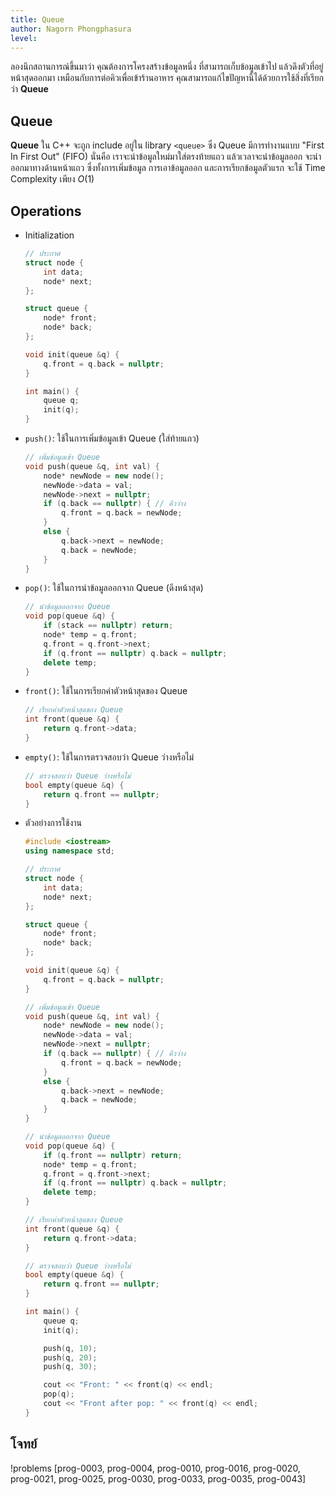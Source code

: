 ```yaml
---
title: Queue
author: Nagorn Phongphasura
level:
---
```


ลองนึกสถานการณ์ขึ้นมาว่า คุณต้องการโครงสร้างข้อมูลหนึ่ง ที่สามารถเก็บข้อมูลเข้าไป แล้วดึงตัวที่อยู่หน้าสุดออกมา เหมือนกับการต่อคิวเพื่อเข้าร้านอาหาร คุณสามารถแก้ไขปัญหานี้ได้ด้วยการใช้สิ่งที่เรียกว่า **Queue**

## Queue

**Queue** ใน C++ จะถูก include อยู่ใน library `<queue>` ซึ่ง Queue มีการทำงานแบบ "First In First Out" (FIFO) นั่นคือ เราจะนำข้อมูลใหม่มาใส่ตรงท้ายแถว แล้วเวลาจะนำข้อมูลออก จะนำออกมาทางด้านหน้าแถว ซึ่งทั้งการเพิ่มข้อมูล การเอาข้อมูลออก และการเรียกข้อมูลตัวแรก จะใช้ Time Complexity เพียง $O(1)$

## Operations
- Initialization
    ```cpp title="การ Implement ใน C++"
    // ประกาศ
    struct node {
        int data;
        node* next;
    };
    
    struct queue {
        node* front;
        node* back;
    };

    void init(queue &q) {
        q.front = q.back = nullptr;
    }

    int main() {
        queue q;
        init(q);
    }
    ```
- `push()`: ใช้ในการเพิ่มข้อมูลเข้า Queue (ใส่ท้ายแถว)
    ```cpp title="การ Implement ใน C++"
    // เพิ่มข้อมูลเข้า Queue
    void push(queue &q, int val) {
        node* newNode = new node();
        newNode->data = val;
        newNode->next = nullptr;
        if (q.back == nullptr) { // คิวว่าง
            q.front = q.back = newNode;
        } 
        else {
            q.back->next = newNode;
            q.back = newNode;
        }
    }
    ```
- `pop()`: ใช้ในการนำข้อมูลออกจาก Queue (ดึงหน้าสุด)
    ```cpp title="การ Implement ใน C++"
    // นำข้อมูลออกจาก Queue
    void pop(queue &q) {
        if (stack == nullptr) return;
        node* temp = q.front;
        q.front = q.front->next;
        if (q.front == nullptr) q.back = nullptr;
        delete temp;
    }
    ```
- `front()`: ใช้ในการเรียกค่าตัวหน้าสุดของ Queue
    ```cpp title="การ Implement ใน C++"
    // เรียกค่าตัวหน้าสุดของ Queue
    int front(queue &q) {
        return q.front->data;
    }
    ```
- `empty()`: ใช้ในการตรวจสอบว่า Queue ว่างหรือไม่
    ```cpp title="การ Implement ใน C++"
    // ตรวจสอบว่า Queue ว่างหรือไม่
    bool empty(queue &q) {
        return q.front == nullptr;
    }
    ```

- ตัวอย่างการใช้งาน
    ```cpp title="ตัวอย่างการใช้งาน Queue"
    #include <iostream>
    using namespace std;

    // ประกาศ
    struct node {
        int data;
        node* next;
    };
    
    struct queue {
        node* front;
        node* back;
    };

    void init(queue &q) {
        q.front = q.back = nullptr;
    }

    // เพิ่มข้อมูลเข้า Queue
    void push(queue &q, int val) {
        node* newNode = new node();
        newNode->data = val;
        newNode->next = nullptr;
        if (q.back == nullptr) { // คิวว่าง
            q.front = q.back = newNode;
        } 
        else {
            q.back->next = newNode;
            q.back = newNode;
        }
    }

    // นำข้อมูลออกจาก Queue
    void pop(queue &q) {
        if (q.front == nullptr) return;
        node* temp = q.front;
        q.front = q.front->next;
        if (q.front == nullptr) q.back = nullptr;
        delete temp;
    }

    // เรียกค่าตัวหน้าสุดของ Queue
    int front(queue &q) {
        return q.front->data;
    }

    // ตรวจสอบว่า Queue ว่างหรือไม่
    bool empty(queue &q) {
        return q.front == nullptr;
    }

    int main() {
        queue q;
        init(q);

        push(q, 10);
        push(q, 20);
        push(q, 30);

        cout << "Front: " << front(q) << endl;
        pop(q);
        cout << "Front after pop: " << front(q) << endl;
    }
    ```
## โจทย์

!problems [prog-0003, prog-0004, prog-0010, prog-0016, prog-0020, prog-0021, prog-0025, prog-0030, prog-0033, prog-0035, prog-0043]
